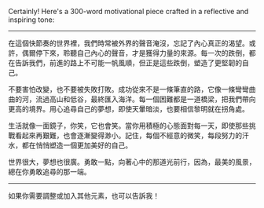 Certainly! Here's a 300-word motivational piece crafted in a reflective and inspiring tone:

---

在這個快節奏的世界裡，我們時常被外界的聲音淹沒，忘記了內心真正的渴望。或許，偶爾停下來，聆聽自己內心的聲音，才是獲得力量的來源。每一次的跌倒，都在告訴我們，前進的路上不可能一帆風順，但正是這些跌倒，塑造了更堅韌的自己。

不要害怕改變，也不要被失敗打敗。成功從來不是一條筆直的路，它像一條彎彎曲曲的河，流過高山和低谷，最終匯入海洋。每一個困難都是一道橋梁，把我們帶向更高的境界。用心追尋自己的夢想，即使天暈暗淡，也要相信黎明就在拐角處。

生活就像一面鏡子，你笑，它也會笑。當你用積極的心態面對每一天，即使那些挑戰看起來再艱難，也會逐漸變得渺小。記住，每個不經意的微笑，每段努力的汗水，都在悄悄塑造一個更加美好的自己。

世界很大，夢想也很廣。勇敢一點，向著心中的那道光前行，因為，最美的風景，總在你勇敢追尋的那一端。

---

如果你需要調整或加入其他元素，也可以告訴我！